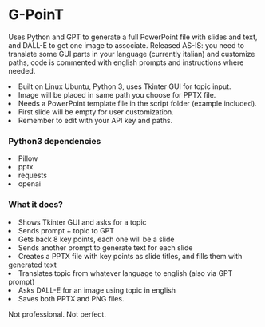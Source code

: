 # G-PoinT
Uses Python and GPT to generate a full PowerPoint file with slides and text, and DALL-E to get one image to associate. Released AS-IS: you need to translate some GUI parts in your language (currently italian) and customize paths, code is commented with english prompts and instructions where needed.

<li>Built on Linux Ubuntu, Python 3, uses Tkinter GUI for topic input.
<li>Image will be placed in same path you choose for PPTX file.
<li>Needs a PowerPoint template file in the script folder (example included).
<li>First slide will be empty for user customization.
<li>Remember to edit with your API key and paths.

<h3>Python3 dependencies</h3>
<li>Pillow
<li>pptx
<li>requests
<li>openai
  
<h3>What it does?</h3>
<li>Shows Tkinter GUI and asks for a topic
<li>Sends prompt + topic to GPT
<li>Gets back 8 key points, each one will be a slide
<li>Sends another prompt to generate text for each slide
<li>Creates a PPTX file with key points as slide titles, and fills them with generated text
<li>Translates topic from whatever language to english (also via GPT prompt)
<li>Asks DALL-E for an image using topic in english
<li>Saves both PPTX and PNG files.

Not professional. Not perfect.
